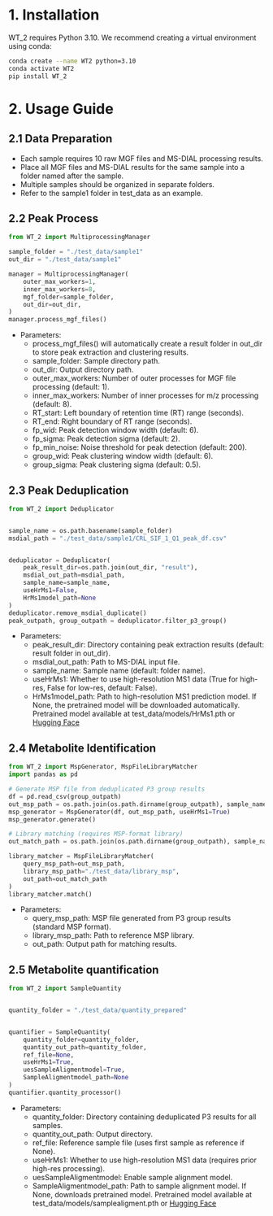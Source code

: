 # 1. Installation
WT_2 requires Python 3.10. We recommend creating a virtual environment using conda:
```bash
conda create --name WT2 python=3.10
conda activate WT2
pip install WT_2
```

# 2. Usage Guide
## 2.1 Data Preparation
- Each sample requires 10 raw MGF files and MS-DIAL processing results.
- Place all MGF files and MS-DIAL results for the same sample into a folder named after the sample.
- Multiple samples should be organized in separate folders.
- Refer to the sample1 folder in test_data as an example.


## 2.2 Peak Process
```python
from WT_2 import MultiprocessingManager

sample_folder = "./test_data/sample1" 
out_dir = "./test_data/sample1" 

manager = MultiprocessingManager(
    outer_max_workers=1,
    inner_max_workers=8,
    mgf_folder=sample_folder,
    out_dir=out_dir,
)
manager.process_mgf_files()

```
- Parameters:
  - process_mgf_files() will automatically create a result folder in out_dir to store peak extraction and clustering results.
  - sample_folder: Sample directory path.
  - out_dir: Output directory path.
  - outer_max_workers: Number of outer processes for MGF file processing (default: 1).
  - inner_max_workers: Number of inner processes for m/z processing (default: 8).
  - RT_start: Left boundary of retention time (RT) range (seconds).
  - RT_end: Right boundary of RT range (seconds).
  - fp_wid: Peak detection window width (default: 6).
  - fp_sigma: Peak detection sigma (default: 2).
  - fp_min_noise: Noise threshold for peak detection (default: 200).
  - group_wid: Peak clustering window width (default: 6).
  - group_sigma:  Peak clustering sigma (default: 0.5).
  

## 2.3 Peak Deduplication
```python
from WT_2 import Deduplicator


sample_name = os.path.basename(sample_folder)
msdial_path = "./test_data/sample1/CRL_SIF_1_Q1_peak_df.csv"


deduplicator = Deduplicator(
    peak_result_dir=os.path.join(out_dir, "result"),
    msdial_out_path=msdial_path,
    sample_name=sample_name,
    useHrMs1=False,
    HrMs1model_path=None
)
deduplicator.remove_msdial_duplicate()
peak_outpath, group_outpath = deduplicator.filter_p3_group()
```

- Parameters:
    - peak_result_dir: Directory containing peak extraction results (default: result folder in out_dir).
    - msdial_out_path: Path to MS-DIAL input file.
    - sample_name: Sample name (default: folder name).
    - useHrMs1: Whether to use high-resolution MS1 data (True for high-res, False for low-res, default: False).
    - HrMs1model_path: Path to high-resolution MS1 prediction model. If None, the pretrained model will be downloaded automatically. Pretrained model available at test_data/models/HrMs1.pth or [Hugging Face](https://huggingface.co/liuzhenhuan123/HrMs1/tree/main)

## 2.4 Metabolite Identification
```python
from WT_2 import MspGenerator, MspFileLibraryMatcher
import pandas as pd

# Generate MSP file from deduplicated P3 group results
df = pd.read_csv(group_outpath)
out_msp_path = os.path.join(os.path.dirname(group_outpath), sample_name + ".msp")
msp_generator = MspGenerator(df, out_msp_path, useHrMs1=True)
msp_generator.generate()

# Library matching (requires MSP-format library)
out_match_path = os.path.join(os.path.dirname(group_outpath), sample_name + "_match_library_out.csv")

library_matcher = MspFileLibraryMatcher(
    query_msp_path=out_msp_path,
    library_msp_path="./test_data/library_msp",
    out_path=out_match_path
)
library_matcher.match()

```

- Parameters:
    - query_msp_path: MSP file generated from P3 group results (standard MSP format).
    - library_msp_path: Path to reference MSP library.
    - out_path: Output path for matching results.


## 2.5 Metabolite quantification
```python
from WT_2 import SampleQuantity


quantity_folder = "./test_data/quantity_prepared"


quantifier = SampleQuantity(
    quantity_folder=quantity_folder,
    quantity_out_path=quantity_folder,
    ref_file=None,
    useHrMs1=True,
    uesSampleAligmentmodel=True,
    SampleAligmentmodel_path=None
)
quantifier.quantity_processor()

```

- Parameters:
    - quantity_folder: Directory containing deduplicated P3 results for all samples.
    - quantity_out_path: Output directory.
    - ref_file: Reference sample file (uses first sample as reference if None).
    - useHrMs1:  Whether to use high-resolution MS1 data (requires prior high-res processing).
    - uesSampleAligmentmodel: Enable sample alignment model.
    - SampleAligmentmodel_path: Path to sample alignment model. If None, downloads pretrained model. Pretrained model available at test_data/models/samplealigment.pth or [Hugging Face](https://huggingface.co/liuzhenhuan123/Samplealigment/tree/main)
